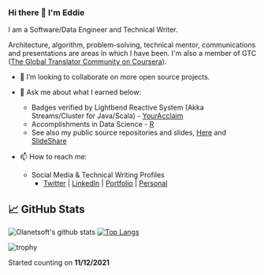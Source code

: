 ### Hi there 👋 I'm Eddie

I am a Software/Data Engineer and Technical Writer.

Architecture, algorithm, problem-solving, technical mentor, communications and presentations are areas in which I have been. I'm also a member of GTC ([The Global Translator Community on Coursera](https://www.coursera.org/about/translate)).

- 👯 I’m looking to collaborate on more open source projects.
- 💬 Ask me about what I earned below:
  * Badges verified by Lightbend Reactive System (Akka Streams/Cluster for Java/Scala) - [YourAcclaim](https://www.youracclaim.com/badges/3e64afe3-1a4d-4d95-85af-b09df16cdc8f)
  * Accomplishments in Data Science - [R](https://www.coursera.org/account/accomplishments/records/9nTLsThCWpg6cjVC)
  * See also my public source repositories and slides,
[Here](https://github.com/edydkim) and [SlideShare](http://www.slideshare.net/edydkim)

- 📫 How to reach me:
  - Social Media & Technical Writing Profiles
    - [Twitter](https://twitter.com/edydkim "My Twitter") | [LinkedIn](https://www.linkedin.com/in/edydkim/ "My LinkedIn") | [Portfolio](https://edydkim.github.io "My portfolio") | [Personal](http://www.app-creative.com)


## &#x1f4c8; GitHub Stats

![Olanetsoft's github stats](https://github-readme-stats.vercel.app/api?username=edydkim&show_icons=true&theme=tokyonight&count_private=true&include_all_commits=true)
[![Top Langs](https://github-readme-stats.vercel.app/api/top-langs/?username=edydkim&layout=compact&theme=tokyonight)](https://github.com/edydkim)

![trophy](https://github-profile-trophy.vercel.app/?username=edydkim)

Started counting on <b>11/12/2021</b>

<!--
**edydkim/edydkim** is a ✨ _special_ ✨ repository because its `README.md` (this file) appears on your GitHub profile.

Here are some ideas to get you started:

- 🔭 I’m currently working on ...
- 🌱 I’m currently learning ...
- 👯 I’m looking to collaborate on ...
- 🤔 I’m looking for help with ...
- 💬 Ask me about ...
- 📫 How to reach me: ...
- 😄 Pronouns: ...
- ⚡ Fun fact: ...
-->
